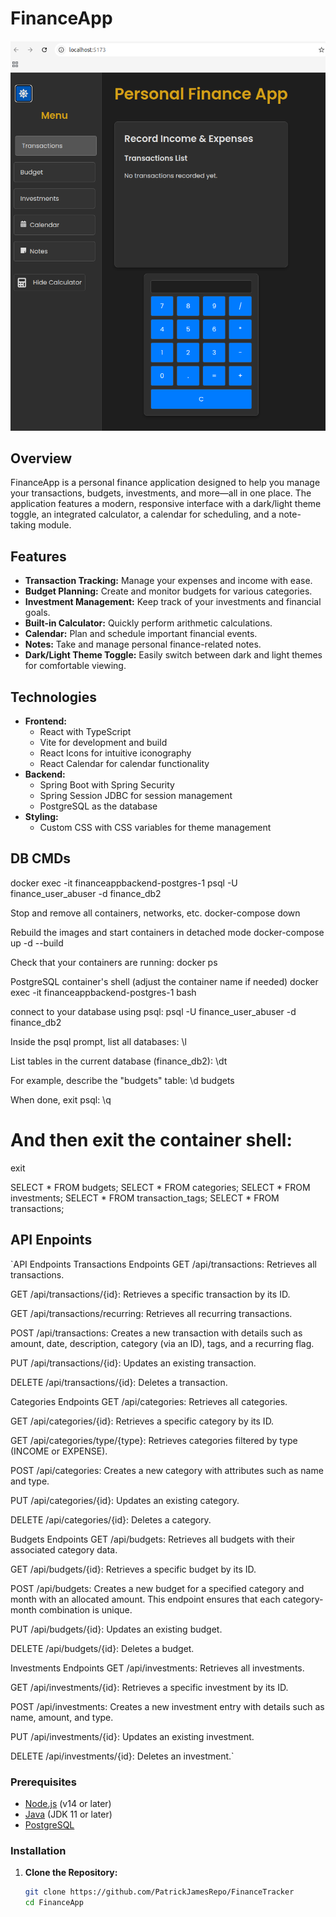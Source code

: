 # FinanceApp

![Finance App](FinanceApp.png)

## Overview

FinanceApp is a personal finance application designed to help you manage your transactions, budgets, investments, and more—all in one place. The application features a modern, responsive interface with a dark/light theme toggle, an integrated calculator, a calendar for scheduling, and a note-taking module.

## Features

- **Transaction Tracking:** Manage your expenses and income with ease.
- **Budget Planning:** Create and monitor budgets for various categories.
- **Investment Management:** Keep track of your investments and financial goals.
- **Built-in Calculator:** Quickly perform arithmetic calculations.
- **Calendar:** Plan and schedule important financial events.
- **Notes:** Take and manage personal finance-related notes.
- **Dark/Light Theme Toggle:** Easily switch between dark and light themes for comfortable viewing.

## Technologies

- **Frontend:**
    - React with TypeScript
    - Vite for development and build
    - React Icons for intuitive iconography
    - React Calendar for calendar functionality
- **Backend:**
    - Spring Boot with Spring Security
    - Spring Session JDBC for session management
    - PostgreSQL as the database
- **Styling:**
    - Custom CSS with CSS variables for theme management

## DB CMDs

docker exec -it financeappbackend-postgres-1 psql -U finance_user_abuser -d finance_db2

Stop and remove all containers, networks, etc.
docker-compose down

Rebuild the images and start containers in detached mode
docker-compose up -d --build

Check that your containers are running:
docker ps

PostgreSQL container's shell (adjust the container name if needed)
docker exec -it financeappbackend-postgres-1 bash

connect to your database using psql:
psql -U finance_user_abuser -d finance_db2

Inside the psql prompt, list all databases:
\l

List tables in the current database (finance_db2):
\dt

For example, describe the "budgets" table:
\d budgets

When done, exit psql:
\q

# And then exit the container shell:
exit


SELECT * FROM budgets;
SELECT * FROM categories;
SELECT * FROM investments;
SELECT * FROM transaction_tags;
SELECT * FROM transactions;


## API Enpoints

`API Endpoints
Transactions Endpoints
GET /api/transactions: Retrieves all transactions.

GET /api/transactions/{id}: Retrieves a specific transaction by its ID.

GET /api/transactions/recurring: Retrieves all recurring transactions.

POST /api/transactions: Creates a new transaction with details such as amount, date, description, category (via an ID), tags, and a recurring flag.

PUT /api/transactions/{id}: Updates an existing transaction.

DELETE /api/transactions/{id}: Deletes a transaction.

Categories Endpoints
GET /api/categories: Retrieves all categories.

GET /api/categories/{id}: Retrieves a specific category by its ID.

GET /api/categories/type/{type}: Retrieves categories filtered by type (INCOME or EXPENSE).

POST /api/categories: Creates a new category with attributes such as name and type.

PUT /api/categories/{id}: Updates an existing category.

DELETE /api/categories/{id}: Deletes a category.

Budgets Endpoints
GET /api/budgets: Retrieves all budgets with their associated category data.

GET /api/budgets/{id}: Retrieves a specific budget by its ID.

POST /api/budgets: Creates a new budget for a specified category and month with an allocated amount. This endpoint ensures that each category-month combination is unique.

PUT /api/budgets/{id}: Updates an existing budget.

DELETE /api/budgets/{id}: Deletes a budget.

Investments Endpoints
GET /api/investments: Retrieves all investments.

GET /api/investments/{id}: Retrieves a specific investment by its ID.

POST /api/investments: Creates a new investment entry with details such as name, amount, and type.

PUT /api/investments/{id}: Updates an existing investment.

DELETE /api/investments/{id}: Deletes an investment.`

### Prerequisites

- [Node.js](https://nodejs.org/) (v14 or later)
- [Java](https://www.oracle.com/java/technologies/javase-downloads.html) (JDK 11 or later)
- [PostgreSQL](https://www.postgresql.org/)

### Installation

1. **Clone the Repository:**

   ```bash
   git clone https://github.com/PatrickJamesRepo/FinanceTracker
   cd FinanceApp
